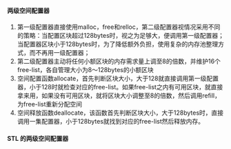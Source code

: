 #### 两级空间配置器

1. 第一级配置器直接使用malloc，free和relloc，第二级配置器视情况采用不同的策略：当配置区块超过128bytes时，视之为足够大，便调用第一级配置器；当配置器区块小于128bytes时，为了降低额外负担，使用复杂的内存池整理方式，而不再用一级配置器；
2. 第二级配置器主动将任何小额区块的内存需求量上调至8的倍数，并维护16个free-list，各自管理大小为8～128bytes的小额区块
3. 空间配置函数allocate，首先判断区块大小，大于128就直接调用第一级配置器，小于128时就检查对应的free-list。如果free-list之内有可用区块，就直接拿来用，如果没有可用区块，就将区块大小调整至8的倍数，然后调用refill，为free-list重新分配空间
4. 空间释放函数deallocate，该函数首先判断区块大小，大于128bytes时，直接调用一集配置器，小于128bytes就找到对应的free-list然后释放内存。

#### STL 的两级空间配置器

